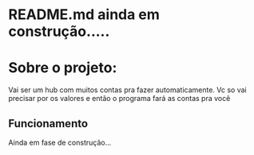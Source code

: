 # README.md ainda em construção.....

# Sobre o projeto:
Vai ser um hub com muitos contas pra fazer automaticamente.
Vc so vai precisar por os valores e então o programa fará as contas pra você

## Funcionamento
Ainda em fase de construção...

